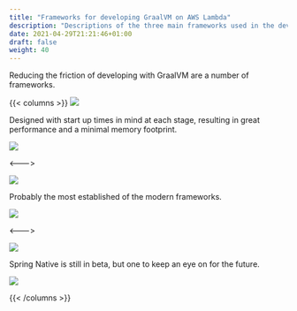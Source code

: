 ```yaml
---
title: "Frameworks for developing GraalVM on AWS Lambda"
description: "Descriptions of the three main frameworks used in the development of GraalVM on AWS Lambda"
date: 2021-04-29T21:21:46+01:00
draft: false
weight: 40
---
```


Reducing the friction of developing with GraalVM are a number of frameworks.

{{< columns >}}
[<img src="micronaut.png">](https://micronaut.io/)

Designed with start up times in mind at each stage, resulting in great performance and a minimal memory footprint.

[<img src="/github/GitHub-Mark-32px.png">](https://github.com/micronaut-projects/micronaut-aws)

<--->

[<img src="quarkus.png">](https://quarkus.io/)

Probably the most established of the modern frameworks.

[<img src="/github/GitHub-Mark-32px.png">](https://github.com/quarkusio/quarkus)

<--->

[<img src="spring-native.png">](https://github.com/spring-projects-experimental/spring-native)

Spring Native is still in beta, but one to keep an eye on for the future.

[<img src="/github/GitHub-Mark-32px.png">](https://github.com/spring-projects-experimental/spring-native)

{{< /columns >}}
